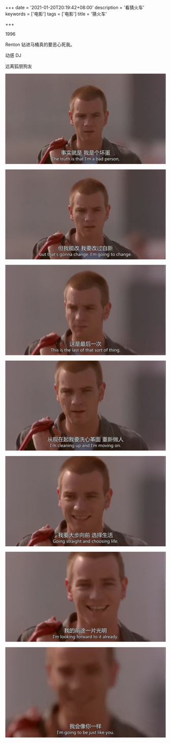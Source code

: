 +++
date = '2021-01-20T20:19:42+08:00'
description = '看猜火车'
keywords = ['电影']
tags = ['电影']
title = '猜火车'

+++

1996

Renton 钻进马桶真的要恶心死我。

动感 DJ

远离狐朋狗友

![trainspotting-0](/images/trainspotting-0.jpeg)

![trainspotting-1](/images/trainspotting-1.jpeg)

![trainspotting-2](/images/trainspotting-2.jpeg)

![trainspotting-3](/images/trainspotting-3.jpeg)

![trainspotting-4](/images/trainspotting-4.jpeg)

![trainspotting-5](/images/trainspotting-5.jpeg)

![trainspotting-6](/images/trainspotting-6.jpeg)
